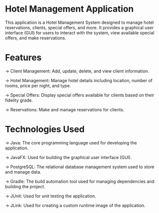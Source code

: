# Hotel Management Application
This application is a Hotel Management System designed to manage hotel reservations, clients, special offers, and more. It provides a graphical user interface (GUI) for users to interact with the system, view available special offers, and make reservations.  
# Features
-> Client Management: Add, update, delete, and view client information.

-> Hotel Management: Manage hotel details including location, number of rooms, price per night, and type.

-> Special Offers: Display special offers available for clients based on their fidelity grade.

-> Reservations: Make and manage reservations for clients.
# Technologies Used
-> Java: The core programming language used for developing the application.

-> JavaFX: Used for building the graphical user interface (GUI).

-> PostgreSQL: The relational database management system used to store and manage data.

-> Gradle: The build automation tool used for managing dependencies and building the project.

-> JUnit: Used for unit testing the application.

-> JLink: Used for creating a custom runtime image of the application.
